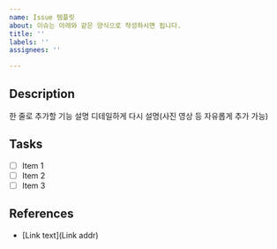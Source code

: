 ```yaml
---
name: Issue 템플릿
about: 이슈는 아래와 같은 양식으로 작성하시면 됩니다.
title: ''
labels: ''
assignees: ''

---
```


## Description 
한 줄로 추가할 기능 설명 
디테일하게 다시 설명(사진 영상 등 자유롭게 추가 가능) 

## Tasks 
- [ ] Item 1 
- [ ] Item 2 
- [ ] Item 3 

## References 
- [Link text](Link addr)
